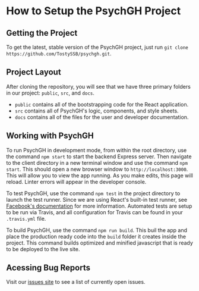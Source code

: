 # How to Setup the PsychGH Project

## Getting the Project

To get the latest, stable version of the PsychGH project, just run
`git clone https://github.com/TostySSB/psychgh.git`.

## Project Layout

After cloning the repository, you will see that we have three primary folders
in our project: `public`, `src`, and `docs`.

 -  `public` contains all of the bootstrapping code for the React application.
 -  `src` contains all of PsychGH's logic, components, and style sheets.
 -  `docs` contains all of the files for the user and developer documentation.

## Working with PsychGH

To run PsychGH in development mode, from within the root directory, use the command `npm start` to start the backend Express server. Then navigate to the client directory in a new terminal window and use the command `npm start`. This should open a new
browser window to `http://localhost:3000`. This will allow you to view the app running. As you make edits,
this page will reload. Linter errors will appear in the developer console.

To test PsychGH, use the command `npm test` in the project directory to launch
the test runner. Since we are using React's built-in test runner, see [Facebook's
documentation](https://facebook.github.io/create-react-app/docs/running-tests)
for more information. Automated tests are setup to be run via Travis, and all
configuration for Travis can be found in your `.travis.yml` file.

To build PsychGH, use the command `npm run build`. This buil the app and place
the production ready code into the `build` folder it creates inside the
project. This command builds optimized and minified javascript that is ready
to be deployed to the live site.

## Acessing Bug Reports

Visit our [issues site](https://github.com/TostySSB/psychgh/issues) to see a
list of currently open issues.
